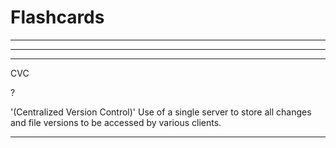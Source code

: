 
# Flashcards

___

<script type="flashcard">
Q>>> Version Control <<<

?

A>>> System that allows you to revisit versions of a file or file sets <<<
</script>

___

___

CVC

?

'(Centralized Version Control)' Use of a single server to store all changes and file versions to be accessed by various clients. 

___